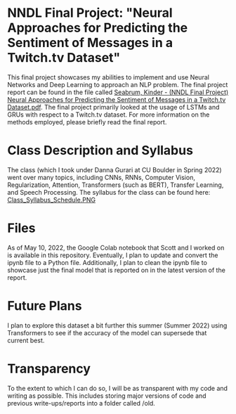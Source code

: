 # NNDL Final Project: "Neural Approaches for Predicting the Sentiment of Messages in a Twitch.tv Dataset"
This final project showcases my abilities to implement and use Neural Networks and Deep Learning to approach an NLP problem. The final project report can be found in the file called [Seabrum, Kinder - (NNDL Final Project) Neural Approaches for Predicting the Sentiment of Messages in a Twitch.tv Dataset.pdf](https://github.com/xjseabrum/nndl_final_project/blob/main/Seabrum%2C%20Kinder%20-%20(NNDL%20Final%20Project)%20Neural%20Approaches%20for%20Predicting%20the%20Sentiment%20of%20Messages%20in%20a%20Twitch.tv%20Dataset.pdf).  The final project primarily looked at the usage of LSTMs and GRUs with respect to a Twitch.tv dataset. For more information on the methods employed, please briefly read the final report.  

# Class Description and Syllabus
The class (which I took under Danna Gurari at CU Boulder in Spring 2022) went over many topics, including CNNs, RNNs, Computer Vision, Regularization, Attention, Transformers (such as BERT), Transfer Learning, and Speech Processing. The syllabus for the class can be found here: [Class_Syllabus_Schedule.PNG](https://github.com/xjseabrum/nndl_final_project/blob/main/Class_Syllabus_Schedule.PNG)

# Files
As of May 10, 2022, the Google Colab notebook that Scott and I worked on is available in this repository.  Eventually, I plan to update and convert the ipynb file to a Python file.  Additionally, I plan to clean the ipynb file to showcase just the final model that is reported on in the latest version of the report.  

# Future Plans
I plan to explore this dataset a bit further this summer (Summer 2022) using Transformers to see if the accuracy of the model can supersede that current best. 

# Transparency
To the extent to which I can do so, I will be as transparent with my code and writing as possible.  This includes storing major versions of code and previous write-ups/reports into a folder called /old.
